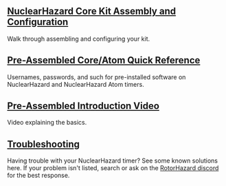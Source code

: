 ## [NuclearHazard Core Kit Assembly and Configuration](kitsetup)
Walk through assembling and configuring your kit.

## [Pre-Assembled Core/Atom Quick Reference](quickreference)
Usernames, passwords, and such for pre-installed software on NuclearHazard and NuclearHazard Atom timers.

## <a href="https://youtu.be/Zz216BKYj9Y" target="_blank">Pre-Assembled Introduction Video</a>
Video explaining the basics.

## [Troubleshooting](troubleshooting)
Having trouble with your NuclearHazard timer? See some known solutions here. If your problem isn't listed, search or ask on the <a href="https://discord.gg/ANKd2pzBKH" target="_blank">RotorHazard discord</a> for the best response.